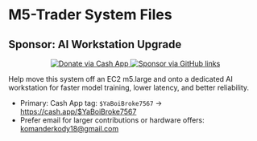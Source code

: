 # M5-Trader System Files

## Sponsor: AI Workstation Upgrade

<div align="center">

<a href="https://cash.app/$YaBoiBroke7567" target="_blank">
  <img src="https://img.shields.io/badge/Cash%20App-%24YaBoiBroke7567-00C244?style=for-the-badge" alt="Donate via Cash App" />
</a>
<a href="https://github.com/Kman182401/ai-trading-system#sponsor-ai-workstation-upgrade" target="_blank">
  <img src="https://img.shields.io/badge/Sponsor-AI%20Workstation%20Upgrade-ff69b4?style=for-the-badge&logo=github" alt="Sponsor via GitHub links" />
</a>

</div>

Help move this system off an EC2 m5.large and onto a dedicated AI workstation for faster model training, lower latency, and better reliability.

- Primary: Cash App tag: `$YaBoiBroke7567` → https://cash.app/$YaBoiBroke7567
- Prefer email for larger contributions or hardware offers: komanderkody18@gmail.com
